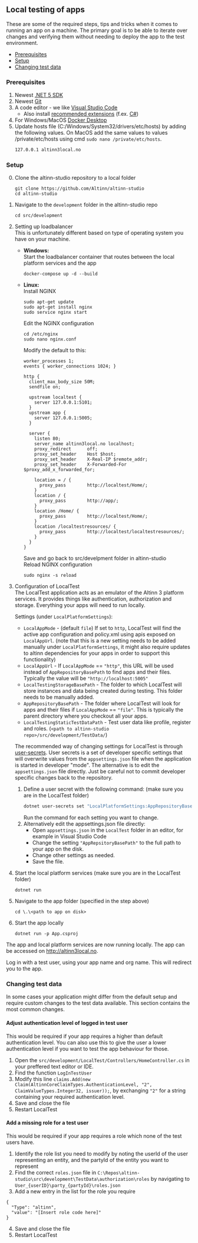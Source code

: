 ## Local testing of apps

These are some of the required steps, tips and tricks when it comes to running an app on a machine. The primary goal is to be able to iterate over changes and verifying them without needing to deploy the app to the test environment.

- [Prerequisites](#prerequisites)
- [Setup](#setup)
- [Changing test data](#changing-test-data)

### Prerequisites

1. Newest [.NET 5 SDK](https://dotnet.microsoft.com/download/dotnet/5.0)
2. Newest [Git](https://git-scm.com/downloads)
3. A code editor - we like [Visual Studio Code](https://code.visualstudio.com/Download)
    - Also install [recommended extensions](https://code.visualstudio.com/docs/editor/extension-gallery#_workspace-recommended-extensions) (f.ex. [C#](https://marketplace.visualstudio.com/items?itemName=ms-vscode.csharp))
4. For Windows/MacOS [Docker Desktop](https://www.docker.com/products/docker-desktop)
5. Update hosts file (C:/Windows/System32/drivers/etc/hosts) by adding the following values. On MacOS add the same values to values /private/etc/hosts using cmd `sudo nano /private/etc/hosts`.
   ```txt
   127.0.0.1 altinn3local.no
   ```

### Setup

0. Clone the altinn-studio repository to a local folder
   ```shell
   git clone https://github.com/Altinn/altinn-studio
   cd altinn-studio
   ```
1. Navigate to the `development` folder in the altinn-studio repo
   ```shell
   cd src/development
   ```
2. Setting up loadbalancer   
     This is unfortunately different based on type of operating system you have on your machine.
   - **Windows:**  
     Start the loadbalancer container that routes between the local platform services and the app
     ```shell
     docker-compose up -d --build
     ```
   - **Linux:**  
     Install NGINX
     ```shell
     sudo apt-get update
     sudo apt-get install nginx
     sudo service nginx start
     ```
     Edit the NGINX configuration
     ```shell
     cd /etc/nginx
     sudo nano nginx.conf
     ```
     Modify the default to this:
     ```nginx
     worker_processes 1;
     events { worker_connections 1024; }

     http { 
       client_max_body_size 50M;
       sendfile on;
       
       upstream localtest {
         server 127.0.0.1:5101;
       }
       upstream app {
         server 127.0.0.1:5005;
       }
       
       server {
         listen 80;
         server_name altinn3local.no localhost;
         proxy_redirect      off;
         proxy_set_header    Host $host;
         proxy_set_header    X-Real-IP $remote_addr;
         proxy_set_header    X-Forwarded-For $proxy_add_x_forwarded_for;

         location = / {
           proxy_pass        http://localtest/Home/;
         }
         location / {
           proxy_pass        http://app/;
         }
         location /Home/ {
           proxy_pass        http://localtest/Home/;
         }
         location /localtestresources/ {
           proxy_pass        http://localtest/localtestresources/;
         }
       }
     }
     ```
     Save and go back to src/develpment folder in altinn-studio  
     Reload NGINX configuration
     ```shell
     sudo nginx -s reload
     ```
3. Configuration of LocalTest   
    The LocalTest application acts as an emulator of the Altinn 3 platform services. It provides things like authentication, authorization and storage. Everything your apps will need to run locally.   

    Settings (under `LocalPlatformSettings`):
    - `LocalAppMode` - (default `file`) If set to `http`, LocalTest will find the active app configuration and policy.xml using apis exposed on `LocalAppUrl`. (note that this is a new setting needs to be added manually under `LocalPlatformSettings`, it might also require updates to altinn dependencies for your apps in order to support this functionality)
    - `LocalAppUrl` - If `LocalAppMode` == `"http"`, this URL will be used instead of `AppRepositoryBasePath` to find apps and their files. Typically the value will be `"http://localhost:5005"`
    - `LocalTestingStorageBasePath` - The folder to which LocalTest will store instances and data being created during testing. This folder needs to be manually added. 
    - `AppRepositoryBasePath` - The folder where LocalTest will look for apps and their files if `LocalAppMode` == `"file"`. This is typically the parent directory where you checkout all your apps.
    - `LocalTestingStaticTestDataPath` - Test user data like profile, register and roles. (`<path to altinn-studio repo>/src/development/TestData/`)

    The recommended way of changing settings for LocalTest is through [user-secrets](https://docs.microsoft.com/en-us/aspnet/core/security/app-secrets?view=aspnetcore-6.0&tabs=windows#set-a-secret). User secrets is a set of developer specific settings that will overwrite values from the `appsettings.json` file when the application is started in developer "mode". The alternative is to edit the `appsettings.json` file directly. Just be careful not to commit developer specific changes back to the repository.
   1. Define a user secret with the following command:  (make sure you are in the LocalTest folder)
      ```bash
      dotnet user-secrets set "LocalPlatformSettings:AppRepositoryBasePath" "C:\Repos"
      ```
      Run the command for each setting you want to change.
   2. Alternatively edit the appsettings.json file directly:
      - Open `appsettings.json` in the `LocalTest` folder in an editor, for example in Visual Studio Code
      - Change the setting `"AppRepsitoryBasePath"` to the full path to your app on the disk. 
      - Change other settings as needed.
      - Save the file.
5. Start the local platform services (make sure you are in the LocalTest folder)
   ```shell
   dotnet run
   ```
6. Navigate to the app folder (specified in the step above)
   ```shell
   cd \.\<path to app on disk>
   ```
7. Start the app locally
   ```shell
   dotnet run -p App.csproj
   ```

The app and local platform services are now running locally. The app can be accessed on <http://altinn3local.no>.

Log in with a test user, using your app name and org name. This will redirect you to the app.

### Changing test data

In some cases your application might differ from the default setup and require custom changes to the test data available. 
This section contains the most common changes.

#### Adjust authentication level of logged in test user
This would be required if your app requires a higher than default authentication level. You can also use this to give the user a lower authentication level if you want to test the app behaviour for those.
1. Open the `src/development/LocalTest/Controllers/HomeController.cs` in your preffered text editor or IDE. 
2. Find the function `LogInTestUser` 
3. Modify this line `claims.Add(new Claim(AltinnCoreClaimTypes.AuthenticationLevel, "2", ClaimValueTypes.Integer32, issuer));`,
by exchanging `"2"` for a string containing your required authentication level.
4. Save and close the file
5. Restart LocalTest

#### Add a missing role for a test user
This would be required if your app requires a role which none of the test users have.
1. Identify the role list you need to modify by noting the userId of the user representing an entity, and the partyId of the entity you want to represent
2. Find the correct `roles.json` file in `C:\Repos\altinn-studio\src\development\TestData\authorization\roles` by navigating to `User_{userID}\party_{partyId}\roles.json`
3. Add a new entry in the list for the role you require 

  ```
  {
    "Type": "altinn",
    "value": "[Insert role code here]"
  }
  ```
4. Save and close the file
5. Restart LocalTest

